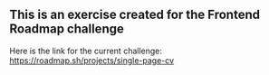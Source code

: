 ## This is an exercise created for the Frontend Roadmap challenge



Here is the link for the current challenge:
https://roadmap.sh/projects/single-page-cv

